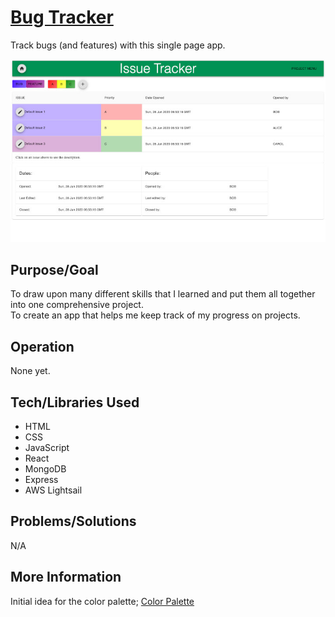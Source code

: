 # [Bug Tracker]()
Track bugs (and features) with this single page app.

![Screenshot](screenshot.jpg)

## Purpose/Goal
To draw upon many different skills that I learned and put them all together into one comprehensive project.  
To create an app that helps me keep track of my progress on projects.

## Operation
None yet.

## Tech/Libraries Used
* HTML
* CSS
* JavaScript
* React
* MongoDB
* Express
* AWS Lightsail

## Problems/Solutions
N/A

## More Information
Initial idea for the color palette; [Color Palette](https://paletton.com/#uid=72L1v0kYO++d5FSpKAmVit9++ka)

